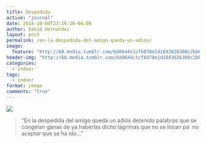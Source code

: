```yaml
---
title: Despedida
active: "journal"
date: 2014-10-09T23:16:26-04:00
author: David Hernandez
layout: post
permalink: /en-la-despedida-del-amigo-queda-un-adios/
image: 
  feature: "http://68.media.tumblr.com/6d0644c1cf6878e1d1843626380c2bb6/tumblr_nd79zeSrTc1qzqummo1_1280.png"
header-img: "http://68.media.tumblr.com/6d0644c1cf6878e1d1843626380c2bb6/tumblr_nd79zeSrTc1qzqummo1_1280.png"
categories:
  - indoor
tags:
  - indoor
format: image
comments: "true"
---
```

<a href="http://68.media.tumblr.com/6d0644c1cf6878e1d1843626380c2bb6/tumblr_nd79zeSrTc1qzqummo1_1280.png" class="popup"  title="Despedida" data-caption="© 2014 by David Hernández"><img src="http://68.media.tumblr.com/6d0644c1cf6878e1d1843626380c2bb6/tumblr_nd79zeSrTc1qzqummo1_1280.png"></a>
<blockquote>“En la despedida del amigo
queda un adiós detenido
palabras que se congelan
ganas de ya haberlas dicho
lágrimas que no se lloran
pa´ no aceptar que se ha ido…”</blockquote>
